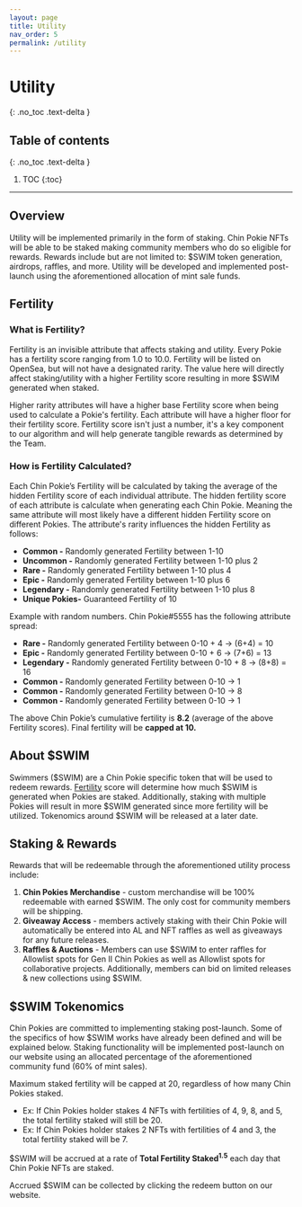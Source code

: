 ```yaml
---
layout: page
title: Utility
nav_order: 5
permalink: /utility
---
```

# Utility
{: .no_toc .text-delta }

## Table of contents
{: .no_toc .text-delta }
1. TOC
{:toc}
---

## Overview
Utility will be implemented primarily in the form of staking. Chin Pokie NFTs will be able to be staked making community members who do so eligible for rewards. Rewards include but are not limited to: \$SWIM token generation, airdrops, raffles, and more. Utility will be developed and implemented post-launch using the aforementioned allocation of mint sale funds. 

## Fertility

### What is Fertility?

Fertility is an invisible attribute that affects staking and utility. 
Every Pokie has a fertility score ranging from 1.0 to 10.0. 
Fertility will be listed on OpenSea, but will not have a designated rarity. 
The value here will directly affect staking/utility with a higher Fertility score resulting in more \$SWIM generated when staked. 

Higher rarity attributes will have a higher base Fertility score when being used to calculate a Pokie's fertility. 
Each attribute will have a higher floor for their fertility score. Fertility score isn't just a number, it's a key component to our algorithm and will help generate tangible rewards as determined by the Team.

### How is Fertility Calculated?

Each Chin Pokie’s Fertility will be calculated by taking the average of the hidden Fertility score of each individual attribute.
The hidden fertility score of each attribute is calculate when generating each Chin Pokie. Meaning the same attribute will most likely have a different hidden Fertility score on different Pokies. The attribute's rarity influences the hidden Fertility as follows:
- **Common -** Randomly generated Fertility between 1-10
- **Uncommon -** Randomly generated Fertility between 1-10 plus 2
- **Rare -** Randomly generated Fertility between 1-10  plus 4
- **Epic -** Randomly generated Fertility between 1-10 plus 6
- **Legendary -** Randomly generated Fertility between 1-10 plus 8
- **Unique Pokies-** Guaranteed Fertility of 10

Example with random numbers.
Chin Pokie#5555 has the following attribute spread:
 - **Rare -**  Randomly generated Fertility between 0-10 + 4 -> (6+4) = 10
 - **Epic -** Randomly generated Fertility between 0-10 + 6 -> (7+6) = 13
 - **Legendary -** Randomly generated Fertility between 0-10 + 8 -> (8+8) = 16
 - **Common -** Randomly generated Fertility between 0-10 -> 1
 - **Common -** Randomly generated Fertility between 0-10 -> 8
 - **Common -** Randomly generated Fertility between 0-10 -> 1
 
The above Chin Pokie’s cumulative fertility is **8.2** (average of the above Fertility scores). 
Final fertility will be **capped at 10.** 

## About \$SWIM
Swimmers (\$SWIM) are a Chin Pokie specific token that will be used to redeem rewards. [Fertility](/attribute-breakdown#fertility) score will determine how much \$SWIM is generated when Pokies are staked. Additionally, staking with multiple Pokies will result in more \$SWIM generated since more fertility will be utilized. Tokenomics around \$SWIM will be released at a later date. 

## Staking & Rewards
Rewards that will be redeemable through the aforementioned utility process include:
1. **Chin Pokies Merchandise** - custom merchandise will be 100% redeemable with earned \$SWIM. The only cost for community members will be shipping.
2. **Giveaway Access** - members actively staking with their Chin Pokie will automatically be entered into AL and NFT raffles as well as giveaways for any future releases.
3. **Raffles & Auctions** - Members can use \$SWIM to enter raffles for Allowlist spots for Gen II Chin Pokies as well as Allowlist spots for collaborative projects. Additionally, members can bid on limited releases & new collections using \$SWIM.

## \$SWIM Tokenomics
Chin Pokies are committed to implementing staking post-launch. Some of the specifics of how $SWIM works have already been defined and will be explained below. Staking functionality will be implemented post-launch on our website using an allocated percentage of the aforementioned community fund (60% of mint sales).

Maximum staked fertility will be capped at 20, regardless of how many Chin Pokies staked.
- Ex: If Chin Pokies holder stakes 4 NFTs with fertilities of 4, 9, 8, and 5, the total fertility staked will still be 20. 
- Ex: If Chin Pokies holder stakes 2 NFTs with fertilities of 4 and 3,  the total fertility staked will be 7.

$SWIM will be accrued at a rate of **Total Fertility Staked<sup>1.5</sup>** each day that Chin Pokie NFTs are staked.

Accrued $SWIM can be collected by clicking the redeem button on our website.

